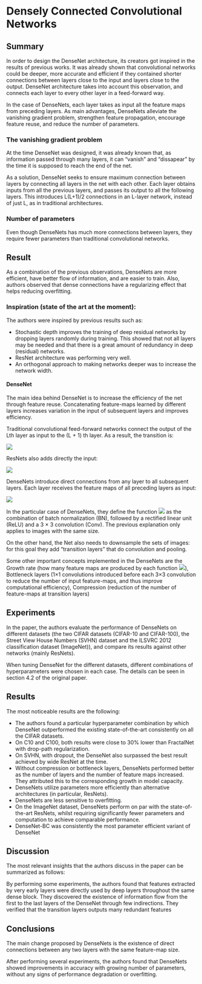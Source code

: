 # Densely Connected Convolutional Networks

## Summary

In order to design the DenseNet architecture, its creators got inspired in the 
results of previous works. It was already shown that convolutional networks 
could be deeper, more accurate and efficient if they contained shorter 
connections between layers close to the input and layers close to the output. 
DenseNet architecture takes into account this observation, and connects each 
layer to every other layer in a feed-forward way.

In the case of DenseNets, each layer takes as input all the feature maps from 
preceding layers. As main advantages, DenseNets alleviate the vanishing 
gradient problem, strengthen feature propagation, encourage feature reuse, and 
reduce the number of parameters.

### The vanishing gradient problem

At the time DenseNet was designed, it was already known that, as information 
passed  through many layers, it can “vanish” and “dissapear” by the 
time it is supposed to reach the end of the net. 

As a solution, DenseNet seeks to ensure maximum connection between layers by 
connecting all layers in the net with each other. Each layer obtains inputs 
from all the previous layers, and passes its output to all the following 
layers. This introduces L(L+1)/2 connections in an L-layer network, instead of 
just L, as in traditional architectures.

### Number of parameters

Even though DenseNets has much more connections between layers, they require 
fewer parameters than traditional convolutional networks. 

## Result

As a combination of the previous observations, DenseNets are more efficient, 
have better flow of information, and are easier to train. Also, authors 
observed that dense connections have a regularizing effect that helps reducing 
overfitting.

### Inspiration (state of the art at the moment):

The authors were inspired by previous results such as:

- Stochastic depth improves the training of deep residual networks by dropping 
layers randomly during training. This showed that not all layers may be needed 
and that there is a great amount of redundancy in deep (residual) networks. 
- ResNet architecture was performing very well.
- An orthogonal approach to making networks deeper was to increase the network 
width.

#### DenseNet

The main idea behind DenseNet is to increase the efficiency of the net through 
feature reuse. Concatenating feature-maps learned by different layers increases 
variation in the input of subsequent layers and improves efficiency.

Traditional convolutional feed-forward networks connect the output of the Lth 
layer as input to the (L + 1) th layer. As a result, the transition is:

<a href="" target="_blank">
<img src="https://latex.codecogs.com/gif.latex?x_L%20%3DH_L%20%28x_L%20-%201%29" />
</a>

ResNets also adds directly the input:

<a href="" target="_blank">
<img src="https://latex.codecogs.com/gif.latex?x_L%20%3D%20H_L%20%28x_L%20-%201%29%20+%20x_L%20-%201" />
</a>

DenseNets introduce direct connections from any layer to all subsequent layers. 
Each layer receives the feature maps of all preceding layers as input:

<a href="" target="_blank">
<img src="https://latex.codecogs.com/gif.latex?x_L%20%3D%20H_L%20%28x_0%2C%20x_1%2C%20...%2C%20x_%7BL-1%7D%29" />
</a> 

In the particular case of DenseNets, they define the function <img src="https://latex.codecogs.com/gif.latex?H_L" /> as the 
combination of batch normalization (BN), followed by a rectified linear unit 
(ReLU) and a 3 × 3 convolution (Conv). The previous explanation only applies 
to images with the same size.

On the other hand, the Net also needs to downsample the sets of images: for 
this goal they add “transition layers” that do convolution and pooling.

Some other important concepts implemented in the DenseNets are the Growth rate 
(how many feature maps are produced by each function <img src="https://latex.codecogs.com/gif.latex?H_L" />), Bottleneck layers 
(1×1 convolutions introduced before each 3×3 convolution to reduce the number 
of input feature-maps, and thus improve computational efficiency), Compression 
(reduction of the number of feature-maps at transition layers)

## Experiments

In the paper, the authors evaluate the performance of DenseNets on different 
datasets (the two CIFAR datasets (CIFAR-10 and CIFAR-100), the Street View 
House Numbers (SVHN) dataset and the ILSVRC 2012 classification dataset 
(ImageNet)), and compare its results against other networks (mainly ResNets).

When tuning DenseNet for the different datasets, different combinations of 
hyperparameters were chosen in each case. The details can be seen in section 
4.2 of the original paper.

## Results

The most noticeable results are the following: 

- The authors found a particular hyperparameter combination by which DenseNet 
outperformed the existing state-of-the-art consistently on all the CIFAR 
datasets.
- On C10 and C100, both results were close to 30% lower than FractalNet with 
drop-path regularization. 
- On SVHN, with dropout, the DenseNet also surpassed the best result achieved 
by wide ResNet at the time.
- Without compression or bottleneck layers, DenseNets performed better as the 
number of layers and the number of feature maps increased. They attributed this 
to the corresponding growth in model capacity.
- DenseNets utilize parameters more efficiently than alternative architectures 
(in particular, ResNets).
- DenseNets are less sensitive to overfitting.
- On the ImageNet dataset, DenseNets perform on par with the state-of-the-art 
ResNets, whilst requiring significantly fewer parameters and computation to 
achieve comparable performance.
- DenseNet-BC was consistently the most parameter efficient variant of DenseNet

## Discussion 

The most relevant insights that the authors discuss in the paper can be 
summarized as follows:

By performing some experiments, the authors found that features extracted by 
very early layers were directly used by deep layers throughout the same dense 
block.
They discovered the existence of information flow from the first to the last 
layers of the DenseNet through few indirections.
They verified that the transition layers outputs many redundant features

## Conclusions

The main change proposed by DenseNets is the existence of direct connections 
between any two layers with the same feature-map size.

After performing several experiments, the authors found that DenseNets showed 
improvements in accuracy with growing number of parameters, without any signs
of performance degradation or overfitting.





